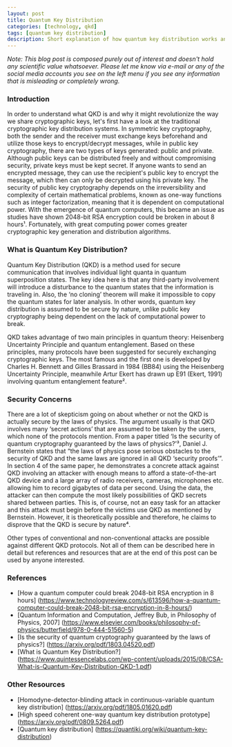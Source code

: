 ```yaml
---
layout: post
title: Quantum Key Distribution
categories: [technology, qkd]
tags: [quantum key distribution]
description: Short explanation of how quantum key distribution works and security concerns related to it
---
```


*Note: This blog post is composed purely out of interest and doesn't hold any scientific value whatsoever. Please let me know via e-mail or any of the social media accounts you see on the left menu if you see any information that is misleading or completely wrong.*

### Introduction

In order to understand what QKD is and why it might revolutionize the way we share cryptographic keys, let's first have a look at the traditional cryptographic key distribution systems. In symmetric key cryptography, both the sender and the receiver must exchange keys beforehand and utilize those keys to encrypt/decrypt messages, while in public key cryptography, there are two types of keys generated: public and private. Although public keys can be distributed freely and without compromising security, private keys must be kept secret. If anyone wants to send an encrypted message, they can use the recipient's public key to encrypt the message, which then can only be decrypted using his private key. The security of public key cryptography depends on the irreversibility and complexity of certain mathematical problems, known as one-way functions such as integer factorization, meaning that it is dependent on computational power. With the emergence of quantum computers, this became an issue as studies have shown 2048-bit RSA encryption could be broken in about 8 hours¹. Fortunately, with great computing power comes greater cryptographic key generation and distribution algorithms.

### What is Quantum Key Distribution?

Quantum Key Distribution (QKD) is a method used for secure communication that involves individual light quanta in quantum superposition states. The key idea here is that any third-party involvement will introduce a disturbance to the quantum states that the information is traveling in. Also, the ‘no cloning’ theorem will make it impossible to copy the quantum states for later analysis. In other words, quantum key distribution is assumed to be secure by nature, unlike public key cryptography being dependent on the lack of computational power to break.

QKD takes advantage of two main principles in quantum theory: Heisenberg Uncertainty Principle and quantum entanglement. Based on these principles, many protocols have been suggested for securely exchanging cryptographic keys. The most famous and the first one is developed by Charles H. Bennett and Gilles Brassard in 1984 (BB84) using the Heisenberg Uncertainty Principle, meanwhile Artur Ekert has drawn up E91 (Ekert, 1991) involving quantum entanglement feature².

### Security Concerns

There are a lot of skepticism going on about whether or not the QKD is actually secure by the laws of physics. The argument usually is that QKD involves many ‘secret actions’ that are assumed to be taken by the users, which none of the protocols mention. From a paper titled ‘Is the security of quantum cryptography guaranteed by the laws of physics?’³, Daniel J. Bernstein states that “the laws of physics pose serious obstacles to the security of QKD and the same laws are ignored in all QKD ‘security proofs’”. In section 4 of the same paper, he demonstrates a concrete attack against QKD involving an attacker with enough means to afford a state-of-the-art QKD device and a large array of radio receivers, cameras, microphones etc. allowing him to record gigabytes of data per second. Using the data, the attacker can then compute the most likely possibilities of QKD secrets shared between parties. This is, of course, not an easy task for an attacker and this attack must begin before the victims use QKD as mentioned by Bernstein. However, it is theoretically possible and therefore, he claims to disprove that the QKD is secure by nature⁴.

Other types of conventional and non-conventional attacks are possible against different QKD protocols. Not all of them can be described here in detail but references and resources that are at the end of this post can be used by anyone interested.

### References

* [How a quantum computer could break 2048-bit RSA encryption in 8 hours] (https://www.technologyreview.com/s/613596/how-a-quantum-computer-could-break-2048-bit-rsa-encryption-in-8-hours/)
* [Quantum Information and Computation, Jeffrey Bub, in Philosophy of Physics, 2007] (https://www.elsevier.com/books/philosophy-of-physics/butterfield/978-0-444-51560-5)
* [Is the security of quantum cryptography guaranteed by the laws of physics?] (https://arxiv.org/pdf/1803.04520.pdf)
* [What is Quantum Key Distribution?] (https://www.quintessencelabs.com/wp-content/uploads/2015/08/CSA-What-is-Quantum-Key-Distribution-QKD-1.pdf)

### Other Resources

* [Homodyne-detector-blinding attack in continuous-variable quantum key distribution] (https://arxiv.org/pdf/1805.01620.pdf)
* [High speed coherent one-way quantum key distribution prototype] (https://arxiv.org/pdf/0809.5264.pdf)
* [Quantum key distribution] (https://quantiki.org/wiki/quantum-key-distribution)
